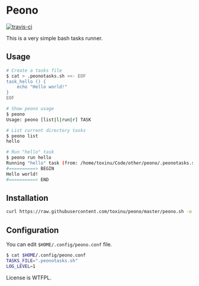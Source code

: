 # Peono

[![travis-ci](https://api.travis-ci.org/toxinu/peono.svg?branch=master)](https://travis-ci.org/toxinu/peono)

This is a very simple bash tasks runner.

## Usage

```bash
# Create a tasks file
$ cat > .peonotasks.sh <<- EOF
task_hello () {
    echo "Hello world!"
}
EOF

# Show peono usage
$ peono
Usage: peono [list|l|run|r] TASK

# List current directory tasks
$ peono list
hello

# Run "hello" task
$ peono run hello
Running "hello" task (from: /home/toxinu/Code/other/peono/.peonotasks.sh)
#==========> BEGIN
Hello world!
#==========> END
```

## Installation

```bash
curl https://raw.githubusercontent.com/toxinu/peono/master/peono.sh -o ~/.local/bin/peono && chmod +x ~/.local/bin/peono
```

## Configuration

You can edit `$HOME/.config/peono.conf` file.

```bash
$ cat $HOME/.config/peono.conf
TASKS_FILE=".peonotasks.sh"
LOG_LEVEL=1
```

License is WTFPL.
